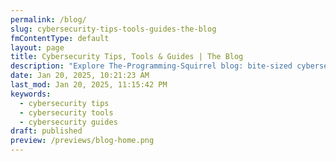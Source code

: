 ```yaml
---
permalink: /blog/
slug: cybersecurity-tips-tools-guides-the-blog
fmContentType: default
layout: page
title: Cybersecurity Tips, Tools & Guides | The Blog
description: "Explore The-Programming-Squirrel blog: bite-sized cybersecurity tips, study guides, and tools for every learner, wrapped in a fun, inclusive vibe!"
date: Jan 20, 2025, 10:21:23 AM
last_mod: Jan 20, 2025, 11:15:42 PM
keywords:
  - cybersecurity tips
  - cybersecurity tools
  - cybersecurity guides
draft: published
preview: /previews/blog-home.png
---
```

